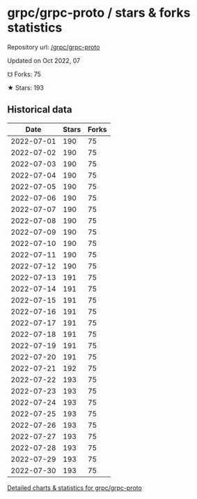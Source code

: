 # grpc/grpc-proto / stars & forks statistics

Repository url: [/grpc/grpc-proto](https://github.com/grpc/grpc-proto)

Updated on Oct 2022, 07

☋ Forks: 75

★ Stars: 193

## Historical data
| Date | Stars | Forks |
|------|-------|-------|
| 2022-07-01 | 190 | 75 | 
| 2022-07-02 | 190 | 75 | 
| 2022-07-03 | 190 | 75 | 
| 2022-07-04 | 190 | 75 | 
| 2022-07-05 | 190 | 75 | 
| 2022-07-06 | 190 | 75 | 
| 2022-07-07 | 190 | 75 | 
| 2022-07-08 | 190 | 75 | 
| 2022-07-09 | 190 | 75 | 
| 2022-07-10 | 190 | 75 | 
| 2022-07-11 | 190 | 75 | 
| 2022-07-12 | 190 | 75 | 
| 2022-07-13 | 191 | 75 | 
| 2022-07-14 | 191 | 75 | 
| 2022-07-15 | 191 | 75 | 
| 2022-07-16 | 191 | 75 | 
| 2022-07-17 | 191 | 75 | 
| 2022-07-18 | 191 | 75 | 
| 2022-07-19 | 191 | 75 | 
| 2022-07-20 | 191 | 75 | 
| 2022-07-21 | 192 | 75 | 
| 2022-07-22 | 193 | 75 | 
| 2022-07-23 | 193 | 75 | 
| 2022-07-24 | 193 | 75 | 
| 2022-07-25 | 193 | 75 | 
| 2022-07-26 | 193 | 75 | 
| 2022-07-27 | 193 | 75 | 
| 2022-07-28 | 193 | 75 | 
| 2022-07-29 | 193 | 75 | 
| 2022-07-30 | 193 | 75 | 


[Detailed charts & statistics for grpc/grpc-proto](https://reviewgithub.com/rep/grpc/grpc-proto)
